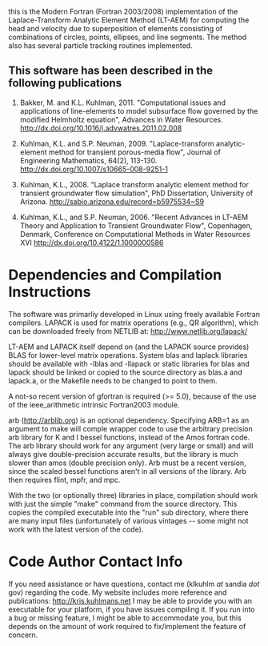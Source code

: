 this is the Modern Fortran (Fortran 2003/2008) implementation of the Laplace-Transform Analytic Element Method (LT-AEM) for computing the head and velocity due to superposition of elements consisting of combinations of circles, points, ellipses, and line segments. The method also has several particle tracking routines implemented.

This software has been described in the following publications
----------------------------------------------------------
1) Bakker, M. and K.L. Kuhlman, 2011. "Computational issues and applications of line-elements to model subsurface flow governed by the modified Helmholtz equation", Advances in Water Resources. http://dx.doi.org/10.1016/j.advwatres.2011.02.008

2) Kuhlman, K.L. and S.P. Neuman, 2009. "Laplace-transform analytic-element method for transient porous-media flow", Journal of Engineering Mathematics, 64(2), 113-130. http://dx.doi.org/10.1007/s10665-008-9251-1

3) Kuhlman, K.L., 2008. "Laplace transform analytic element method for transient groundwater flow simulation", PhD Dissertation, University of Arizona. http://sabio.arizona.edu/record=b5975534~S9

4) Kuhlman, K.L., and S.P. Neuman, 2006. "Recent Advances in LT-AEM Theory and Application to Transient Groundwater Flow", Copenhagen, Denmark, Conference on Computational Methods in Water Resources XVI http://dx.doi.org/10.4122/1.1000000586

Dependencies and Compilation Instructions
============================================================
The software was primarliy developed in Linux using freely available Fortran compilers.  LAPACK is used for matrix operations (e.g., QR algorithm), which can be downloaded freely from NETLIB at: http://www.netlib.org/lapack/

LT-AEM and LAPACK itself depend on (and the LAPACK source provides) BLAS for lower-level matrix operations.  System blas and laplack libraries should be available with -lblas and -llapack or static libraries for blas and lapack should be linked or copied to the source directory as blas.a and lapack.a, or the Makefile needs to be changed to point to them.

A not-so recent version of gfortran is required (>= 5.0), because of the use of the ieee_arithmetic intrinsic Fortran2003 module.

arb (http://arblib.org) is an optional dependency. Specifying ARB=1 as an argument to make will comple wrapper code to use the arbitrary precision arb library for K and I bessel functions, instead of the Amos fortran code. The arb library should work for any argument (very large or small) and will always give double-precision accurate results, but the library is much slower than amos (double precision only). Arb must be a recent version, since the scaled bessel functions aren't in all versions of the library. Arb then requires flint, mpfr, and mpc.

With the two (or optionally three) libraries in place, compilation should work with just the simple "make" command from the source directory.  This copies the compiled executable into the "run" sub directory, where there are many input files (unfortunately of various vintages -- some might not work with the latest version of the code).


Code Author Contact Info
============================================================ 
If you need assistance or have questions, contact me (klkuhlm _at_ sandia _dot_ gov) regarding the code. My website includes more reference and publications: http://kris.kuhlmans.net  I may be able to provide you with an executable for your platform, if you have issues compiling it.  If you run into a bug or missing feature, I might be able to accommodate you, but this depends on the amount of work required to fix/implement the feature of concern.

